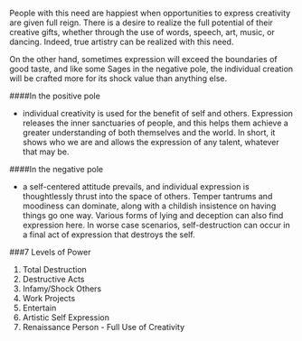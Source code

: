 People with this need are happiest when opportunities to express creativity are given full reign. There is a desire to realize the full potential of their creative gifts, whether through the use of words, speech, art, music, or dancing. Indeed, true artistry can be realized with this need.

On the other hand, sometimes expression will exceed the boundaries of good taste, and like some Sages in the negative pole, the individual creation will be crafted more for its shock value than anything else.  

####In the positive pole
- individual creativity is used for the benefit of self and others. Expression releases the inner sanctuaries of people, and this helps them achieve a greater understanding of both themselves and the world. In short, it shows who we are and allows the expression of any talent, whatever that may be.

####In the negative pole
- a self-centered attitude prevails, and individual expression is thoughtlessly thrust into the space of others. Temper tantrums and moodiness can dominate, along with a childish insistence on having things go one way. Various forms of lying and deception can also find expression here. In worse case scenarios, self-destruction can occur in a final act of expression that destroys the self. 

###7 Levels of Power

1. Total Destruction
2. Destructive Acts
3. Infamy/Shock Others
4. Work Projects
5. Entertain
6. Artistic Self Expression
7. Renaissance Person - Full Use of Creativity